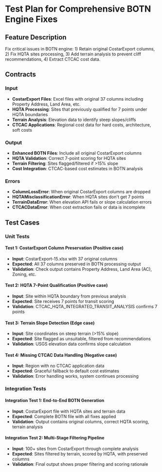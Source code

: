 # Test Plan for Comprehensive BOTN Engine Fixes

## Feature Description
Fix critical issues in BOTN engine: 1) Retain original CostarExport columns, 2) Fix HQTA sites processing, 3) Add terrain analysis to prevent cliff recommendations, 4) Extract CTCAC cost data.

## Contracts

### Input
- **CostarExport Files**: Excel files with original 37 columns including Property Address, Land Area, etc.
- **HQTA Processing**: Sites that previously qualified for 7 points under HQTA boundaries
- **Terrain Analysis**: Elevation data to identify steep slopes/cliffs
- **CTCAC Applications**: Regional cost data for hard costs, architecture, soft costs

### Output
- **Enhanced BOTN Files**: Include all original CostarExport columns
- **HQTA Validation**: Correct 7-point scoring for HQTA sites
- **Terrain Filtering**: Sites flagged/filtered if >15% slope
- **Cost Integration**: CTCAC-based cost estimates in BOTN analysis

### Errors
- **ColumnLossError**: When original CostarExport columns are dropped
- **HQTAMisclassificationError**: When HQTA sites don't get 7 points
- **TerrainDataError**: When elevation API fails or slope calculation errors
- **CTCACDataError**: When cost extraction fails or data is incomplete

## Test Cases

### Unit Tests

#### Test 1: CostarExport Column Preservation (Positive case)
- **Input**: CostarExport-15.xlsx with 37 original columns
- **Expected**: All 37 columns preserved in BOTN processing output
- **Validation**: Check output contains Property Address, Land Area (AC), Zoning, etc.

#### Test 2: HQTA 7-Point Qualification (Positive case)
- **Input**: Site within HQTA boundary from previous analysis
- **Expected**: Site receives 7 points for transit scoring
- **Validation**: CTCAC_HQTA_INTEGRATED_TRANSIT_ANALYSIS confirms 7 points

#### Test 3: Terrain Slope Detection (Edge case)
- **Input**: Site coordinates on steep terrain (>15% slope)
- **Expected**: Site flagged as unsuitable, filtered from recommendations
- **Validation**: USGS elevation data confirms slope calculation

#### Test 4: Missing CTCAC Data Handling (Negative case)
- **Input**: Region with no CTCAC application data
- **Expected**: Graceful fallback to default cost estimates
- **Validation**: Error handling works, system continues processing

### Integration Tests

#### Integration Test 1: End-to-End BOTN Generation
- **Input**: CostarExport file with HQTA sites and terrain data
- **Expected**: Complete BOTN file with all fixes applied
- **Validation**: Output contains original columns, correct HQTA scoring, terrain analysis

#### Integration Test 2: Multi-Stage Filtering Pipeline
- **Input**: 100+ sites from CostarExport through complete analysis
- **Expected**: Sites filtered by terrain, scored by HQTA, with preserved columns
- **Validation**: Final output shows proper filtering and scoring rationale
